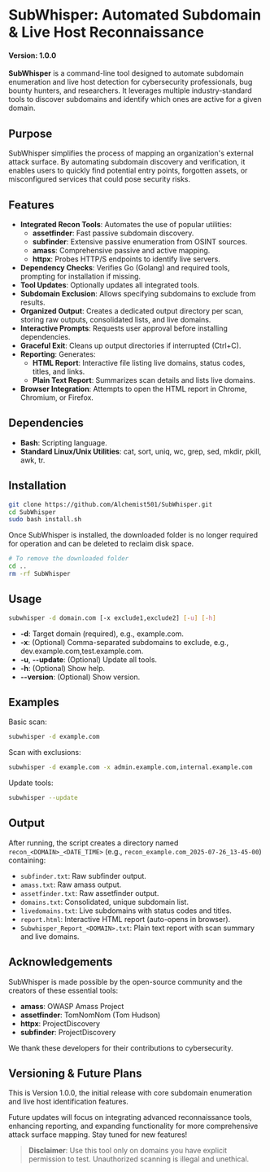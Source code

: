 # SubWhisper: Automated Subdomain & Live Host Reconnaissance

#### Version: 1.0.0

**SubWhisper** is a command-line tool designed to automate subdomain enumeration and live host detection for cybersecurity professionals, bug bounty hunters, and researchers. It leverages multiple industry-standard tools to discover subdomains and identify which ones are active for a given domain.

## Purpose

SubWhisper simplifies the process of mapping an organization's external attack surface. By automating subdomain discovery and verification, it enables users to quickly find potential entry points, forgotten assets, or misconfigured services that could pose security risks.

## Features

- **Integrated Recon Tools**: Automates the use of popular utilities:
  - **assetfinder**: Fast passive subdomain discovery.
  - **subfinder**: Extensive passive enumeration from OSINT sources.
  - **amass**: Comprehensive passive and active mapping.
  - **httpx**: Probes HTTP/S endpoints to identify live servers.
- **Dependency Checks**: Verifies Go (Golang) and required tools, prompting for installation if missing.
- **Tool Updates**: Optionally updates all integrated tools.
- **Subdomain Exclusion**: Allows specifying subdomains to exclude from results.
- **Organized Output**: Creates a dedicated output directory per scan, storing raw outputs, consolidated lists, and live domains.
- **Interactive Prompts**: Requests user approval before installing dependencies.
- **Graceful Exit**: Cleans up output directories if interrupted (Ctrl+C).
- **Reporting**: Generates:
  - **HTML Report**: Interactive file listing live domains, status codes, titles, and links.
  - **Plain Text Report**: Summarizes scan details and lists live domains.
- **Browser Integration**: Attempts to open the HTML report in Chrome, Chromium, or Firefox.

## Dependencies

- **Bash**: Scripting language.
- **Standard Linux/Unix Utilities**: cat, sort, uniq, wc, grep, sed, mkdir, pkill, awk, tr.

## Installation

```bash
git clone https://github.com/Alchemist501/SubWhisper.git
cd SubWhisper
sudo bash install.sh
```

Once SubWhisper is installed, the downloaded folder is no longer required for operation and can be deleted to reclaim disk space.

```bash
# To remove the downloaded folder
cd ..
rm -rf SubWhisper
```

## Usage

```bash
subwhisper -d domain.com [-x exclude1,exclude2] [-u] [-h]
```

- **-d**: Target domain (required), e.g., example.com.
- **-x**: (Optional) Comma-separated subdomains to exclude, e.g., dev.example.com,test.example.com.
- **-u**, **--update**: (Optional) Update all tools.
- **-h**: (Optional) Show help.
- **--version**: (Optional) Show version.

## Examples

Basic scan:

```bash
subwhisper -d example.com
```

Scan with exclusions:

```bash
subwhisper -d example.com -x admin.example.com,internal.example.com
```

Update tools:

```bash
subwhisper --update
```

## Output

After running, the script creates a directory named `recon_<DOMAIN>_<DATE_TIME>` (e.g., `recon_example.com_2025-07-26_13-45-00`) containing:

- `subfinder.txt`: Raw subfinder output.
- `amass.txt`: Raw amass output.
- `assetfinder.txt`: Raw assetfinder output.
- `domains.txt`: Consolidated, unique subdomain list.
- `livedomains.txt`: Live subdomains with status codes and titles.
- `report.html`: Interactive HTML report (auto-opens in browser).
- `Subwhisper_Report_<DOMAIN>.txt`: Plain text report with scan summary and live domains.

## Acknowledgements

SubWhisper is made possible by the open-source community and the creators of these essential tools:

- **amass**: OWASP Amass Project
- **assetfinder**: TomNomNom (Tom Hudson)
- **httpx**: ProjectDiscovery
- **subfinder**: ProjectDiscovery

We thank these developers for their contributions to cybersecurity.

## Versioning & Future Plans

This is Version 1.0.0, the initial release with core subdomain enumeration and live host identification features.

Future updates will focus on integrating advanced reconnaissance tools, enhancing reporting, and expanding functionality for more comprehensive attack surface mapping. Stay tuned for new features!

> **Disclaimer**: Use this tool only on domains you have explicit permission to test. Unauthorized scanning is illegal and unethical.
